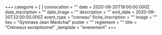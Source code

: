 +++
categorie = [ ]
convocation = ""
date = 2020-08-20T19:00:00.000Z
date_inscription = ""
date_tirage = ""
description = ""
end_date = 2020-08-20T22:00:00.000Z
event_type = "creneau"
fiche_inscription = ""
image = ""
lieu = "Gymnase Jean Maréchal"
poster = ""
reglement = ""
title = "Créneaux exceptionnel"
_template = "evenement"
+++

